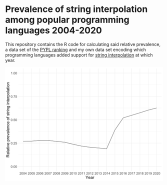 # Prevalence of string interpolation among popular programming languages 2004-2020

This repository contains the R code for calculating said relative prevalence, a data set of the [PYPL ranking](https://pypl.github.io/PYPL.html) and my own data set encoding which programming languages added support for [string interpolation](https://en.wikipedia.org/wiki/String_interpolation) at which year.

![Yearly relative prevalence of string interpolation 2004-2020](https://github.com/erwald/string-interpolation-prevalence/blob/master/prev_by_year_plot.png)
